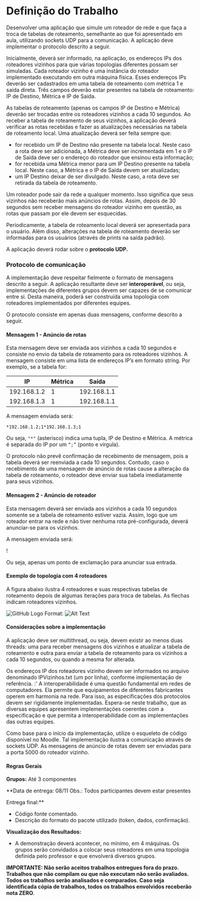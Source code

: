 # Definição do Trabalho

Desenvolver uma aplicação que simule um roteador de rede e que faça a troca de tabelas
de roteamento, semelhante ao que foi apresentado em aula, utilizando sockets UDP para a
comunicação. A aplicação deve implementar o protocolo descrito a seguir.

Inicialmente, deverá ser informado, na aplicação, os endereços IPs dos roteadores
vizinhos para que várias topologias diferentes possam ser simuladas. Cada roteador vizinho é
uma instância do roteador implementado executando em outra máquina física. Esses endereços
IPs deverão ser cadastrados em uma tabela de roteamento com métrica 1 e saída direta. Três
campos deverão estar presentes na tabela de roteamento: IP de Destino, Métrica e IP de Saída.

As tabelas de roteamento (apenas os campos IP de Destino e Métrica) deverão ser
trocadas entre os roteadores vizinhos a cada 10 segundos. Ao receber a tabela de roteamento de
seus vizinhos, a aplicação deverá verificar as rotas recebidas e fazer as atualizações necessárias
na tabela de roteamento local. Uma atualização deverá ser feita sempre que:
- for recebido um IP de Destino não presente na tabela local. Neste caso a rota deve
ser adicionada, a Métrica deve ser incrementada em 1 e o IP de Saída deve ser o endereço do
roteador que ensinou esta informação;
- for recebida uma Métrica menor para um IP Destino presente na tabela local.
Neste caso, a Métrica e o IP de Saída devem ser atualizadas;
- um IP Destino deixar de ser divulgado. Neste caso, a rota deve ser retirada da
tabela de roteamento.

Um roteador pode sair da rede a qualquer momento. Isso significa que seus vizinhos não
receberão mais anúncios de rotas. Assim, depois de 30 segundos sem receber mensagens do
roteador vizinho em questão, as rotas que passam por ele devem ser esquecidas.

Periodicamente, a tabela de roteamento local deverá ser apresentada para o usuário. Além
disso, alterações na tabela de roteamento deverão ser informadas para os usuários (através de
prints na saída padrão).

A aplicação deverá rodar sobre o **protocolo UDP.**

### Protocolo de comunicação

A implementação deve respeitar fielmente o formato de mensagens descrito a seguir. A
aplicação resultante deve ser **interoperável**, ou seja, implementações de diferentes grupos
devem ser capazes de se comunicar entre si. Desta maneira, poderá ser construída uma topologia
com roteadores implementados por diferentes equipes.

O protocolo consiste em apenas duas mensagens, conforme descrito a seguir.

#### Mensagem 1 - Anúncio de rotas

Esta mensagem deve ser enviada aos vizinhos a cada 10 segundos e consiste no envio da
tabela de roteamento para os roteadores vizinhos. A mensagem consiste em uma lista de
endereços IP’s em formato string. Por exemplo, se a tabela for:

IP | Métrica | Saída
-- | ------- | --------
192.168.1.2 | 1 | 192.168.1.1
192.168.1.3 | 1 | 192.168.1.1

A mensagem enviada será:

`*192.168.1.2;1*192.168.1.3;1`

Ou seja, `"*"` (asterisco) indica uma tupla, IP de Destino e Métrica. A métrica é separada
do IP por um `“;”` (ponto e vírgula).

O protocolo não prevê confirmação de recebimento de mensagem, pois a tabela deverá
ser reenviada a cada 10 segundos. Contudo, caso o recebimento de uma mensagem de anúncio de
rotas cause a alteração da tabela de roteamento, o roteador deve enviar sua tabela imediatamente
para seus vizinhos.

#### Mensagem 2 - Anúncio de roteador

Esta mensagem deverá ser enviada aos vizinhos a cada 10 segundos somente se a tabela
de roteamento estiver vazia. Assim, logo que um roteador entrar na rede e não tiver nenhuma
rota pré-configurada, deverá anunciar-se para os vizinhos.

A mensagem enviada será:

!

Ou seja, apenas um ponto de exclamação para anunciar sua entrada.

#### Exemplo de topologia com 4 roteadores

A figura abaixo ilustra 4 roteadores e suas respectivas tabelas de roteamento depois de
algumas iterações para troca de tabelas. As flechas indicam roteadores vizinhos.

![GitHub Logo](/images/logo.png)
Format: ![Alt Text](url)

#### Considerações sobre a implementação
A aplicação deve ser multithread, ou seja, devem existir ao menos duas threads: uma para
receber mensagens dos vizinhos e atualizar a tabela de roteamento e outra para enviar a tabela de
roteamento para os vizinhos a cada 10 segundos, ou quando a mesma for alterada.

Os endereços IP dos roteadores vizinho devem ser informados no arquivo denominado
IPVizinhos.txt (um por linha), conforme implementação de referência.
:'
A interoperabilidade é uma questão fundamental em redes de computadores. Ela permite
que equipamentos de diferentes fabricantes operem em harmonia na rede. Para isso, as
especificações dos protocolos devem ser rigidamente implementadas. Espera-se neste trabalho,
que as diversas equipes apresentem implementações coerentes com a especificação e que permita
a interoperabilidade com as implementações das outras equipes.

Como base para o início da implementação, utilize o esqueleto de código disponível no
Moodle. Tal implementação ilustra a comunicação através de sockets UDP. As mensagens de
anúncio de rotas devem ser enviadas para a porta 5000 do roteador vizinho.

#### Regras Gerais

**Grupos:** Até 3 componentes

**Data de entrega: 08/11
Obs.: Todos participantes devem estar presentes

Entrega final:**
- Código fonte comentado.
- Descrição do formato do pacote utilizado (token, dados, confirmação).

**Visualização dos Resultados:**
- A demonstração deverá acontecer, no mínimo, em 4 máquinas. Os grupos serão convidados a
colocar seus roteadores em uma topologia definida pelo professor e que envolverá diversos
grupos.

**IMPORTANTE: Não serão aceitos trabalhos entregues fora do prazo. Trabalhos que não
compilam ou que não executam não serão avaliados. Todos os trabalhos serão analisados e
comparados. Caso seja identificada cópia de trabalhos, todos os trabalhos envolvidos receberão
nota ZERO.**
